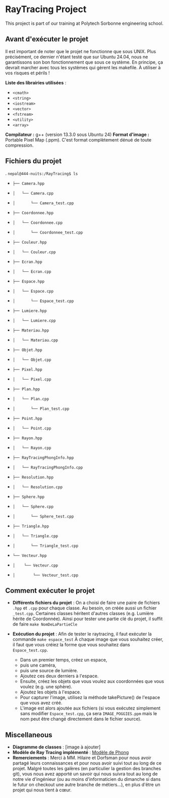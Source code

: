 
# RayTracing Project
This project is part of our training at Polytech Sorbonne engineering school.

## Avant d'exécuter le projet

Il est important de noter que le projet ne fonctionne que sous UNIX. Plus précisément, ce dernier n'étant testé que sur Ubuntu 24.04, nous ne garantissons son bon fonctionnement que sous ce système. En principe, ça devrait marcher avec tous les systèmes qui gèrent les makefile. À utiliser à vos risques et périls !

**Liste des librairies utilisées** :
- `<cmath>`
- `<string>`
- `<iostream>`
- `<vector>`
- `<fstream>`
- `<utility>`
- `<array>`

**Compilateur :** g++ (version 13.3.0 sous Ubuntu 24)
**Format d'image :** Portable Pixel Map (.ppm). C'est format complètement dénué de toute compression.

## Fichiers du projet

.
`nepal@444-nuits:/RayTracing$ ls`
-     ├── Camera.hpp
-     │   └── Camera.cpp
-     │       └── Camera_test.cpp
-     ├── Coordonnee.hpp
-     │   └── Coordonnee.cpp
-     │       └── Coordonnee_test.cpp
-     ├── Couleur.hpp
-     │   └── Couleur.cpp
-     ├── Ecran.hpp
-     │   └── Ecran.cpp
-     ├── Espace.hpp
-     │   └── Espace.cpp
-     │       └── Espace_test.cpp
-     ├── Lumiere.hpp
-     │   └── Lumiere.cpp
-     ├── Materiau.hpp
-     │   └── Materiau.cpp
-     ├── Objet.hpp
-     │   └── Objet.cpp
-     ├── Pixel.hpp
-     │   └── Pixel.cpp
-     ├── Plan.hpp
-     │   └── Plan.cpp
-     │       └── Plan_test.cpp
-     ├── Point.hpp
-     │   └── Point.cpp
-     ├── Rayon.hpp
-     │   └── Rayon.cpp
-     ├── RayTracingPhongInfo.hpp
-     │   └── RayTracingPhongInfo.cpp
-     ├── Resolution.hpp
-     │   └── Resolution.cpp
-     ├── Sphere.hpp
-     │   └── Sphere.cpp
-     │       └── Sphere_test.cpp
-     ├── Triangle.hpp
-     │   └── Triangle.cpp
-     │       └── Triangle_test.cpp
-     └── Vecteur.hpp
-     │    └── Vecteur.cpp
-     │        └── Vecteur_test.cpp

## Comment exécuter le projet

- **Différents fichiers du projet** :
  On a choisi de faire une paire de fichiers `.hpp` et `.cpp` pour chaque classe. Au besoin, on créée aussi un fichier `_test.cpp`. Certaines classes héritent d'autres classes (e.g. Lumière hérite de Coordonnée). Ainsi pour tester une partie clé du projet, il suffit de faire `make NomDeLaPartieCle`

- **Exécution du projet** :
Afin de tester le raytracing, il faut exécuter la commande
  `make espace_test` 
  À chaque image que vous souhaitez créer, il faut que vous créiez  la forme que vous souhaitez dans `Espace_test.cpp`.
  - Dans un premier temps, créez un espace,
  - puis une caméra,
  - puis une source de lumière.
  - Ajoutez ces deux derniers à l'espace.
  - Ensuite, créez les objets que vous voulez aux coordonnées que vous voulez (e.g. une sphère).
  - Ajoutez les objets à l'espace.
  - Pour capturer l'image, utilisez la méthode takePicture() de l'espace que vous avez créé.
  - L'image est alors ajoutée aux fichiers (si vous exécutez simplement sans modifier `Espace_test.cpp`, ça sera `IMAGE_POGGIES.ppm` mais le nom peut être changé directement dans le fichier source).
 
## Miscellaneous
- **Diagramme de classes** : [image à ajouter]
- **Modèle de Ray Tracing implémenté** : [Modèle de Phong](https://en.wikipedia.org/wiki/Phong_reflection_model)
- **Remerciements** : Merci à MM. Hilaire et Dorfsman pour nous avoir partagé leurs connaissances et pour nous avoir suivi tout au long de ce projet. Malgré toutes les galères (en particulier la gestion des branches git), vous nous avez apporté un savoir qui nous suivra tout au long de notre vie d'ingénieur (ou au moins d'informaticien du dimanche si dans le futur on checkout une autre branche de métiers...), en plus d'être un projet qui nous tient à cœur.

